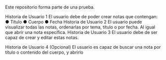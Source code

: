 Este repositorio forma parte de una prueba.

Historia de Usuario 1
El usuario debe de poder crear notas que contengan:
● Título
● Cuerpo
● Fecha
Historia de Usuario 2
El usuario puede visualizar todas las notas, ordenarlas por tema, título o por fecha.
Al igual
que abrir una nota específica.
Historia de Usuario 3
El usuario debe de ser capaz de crear y editar estas notas.

Historia de Usuario 4 (Opcional)
El usuario es capaz de buscar una nota por título o contenido del cuerpo, y abrirlo